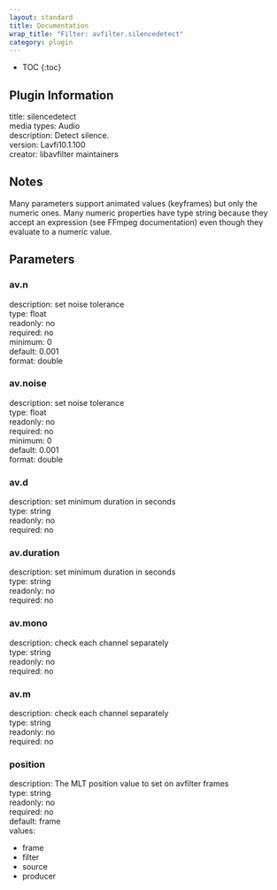 ```yaml
---
layout: standard
title: Documentation
wrap_title: "Filter: avfilter.silencedetect"
category: plugin
---
```

* TOC
{:toc}

## Plugin Information

title: silencedetect  
media types:
Audio  
description: Detect silence.  
version: Lavfi10.1.100  
creator: libavfilter maintainers  

## Notes

Many parameters support animated values (keyframes) but only the numeric ones. Many numeric properties have type string because they accept an expression (see FFmpeg documentation) even though they evaluate to a numeric value.

## Parameters

### av.n

  
description:
set noise tolerance  
type: float  
readonly: no  
required: no  
minimum: 0  
default: 0.001  
format: double  

### av.noise

  
description:
set noise tolerance  
type: float  
readonly: no  
required: no  
minimum: 0  
default: 0.001  
format: double  

### av.d

  
description:
set minimum duration in seconds  
type: string  
readonly: no  
required: no  

### av.duration

  
description:
set minimum duration in seconds  
type: string  
readonly: no  
required: no  

### av.mono

  
description:
check each channel separately  
type: string  
readonly: no  
required: no  

### av.m

  
description:
check each channel separately  
type: string  
readonly: no  
required: no  

### position

  
description:
The MLT position value to set on avfilter frames  
type: string  
readonly: no  
required: no  
default: frame  
values:  

* frame
* filter
* source
* producer

